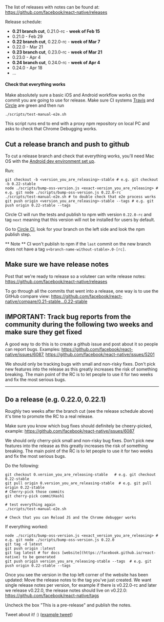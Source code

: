 The list of releases with notes can be found at:
https://github.com/facebook/react-native/releases

Release schedule:

- **0.21 branch cut**, 0.21.0-rc - **week of Feb 15**
- 0.21.0 - Feb 29
- **0.22 branch cut**, 0.22.0-rc - **week of Mar 7**
- 0.22.0 - Mar 21
- **0.23 branch cut**, 0.23.0-rc - **week of Mar 21**
- 0.23.0 - Apr 4
- **0.24 branch cut**, 0.24.0-rc - **week of Apr 4**
- 0.24.0 - Apr 18
- ...

#### Check that everything works

Make absolutely sure a basic iOS and Android workflow works on the commit you are going to use for release.
Make sure CI systems [Travis](https://travis-ci.org/facebook/react-native) and [Circle](https://circleci.com/gh/facebook/react-native)
are green and then run

```
./scripts/test-manual-e2e.sh
```

This script runs end to end with a proxy npm repository on local PC and asks to check that Chrome Debugging works.

## Cut a release branch and push to github

To cut a release branch and check that everything works, you'll need Mac OS with the
[Android dev environment set up](https://github.com/facebook/react-native/blob/master/ReactAndroid/README.md).

Run:

```
git checkout -b <version_you_are_releasing>-stable # e.g. git checkout -b 0.22-stable
node ./scripts/bump-oss-version.js <exact-version_you_are_releasing> # e.g. git node ./scripts/bump-oss-version.js 0.22.0-rc
./scripts/test-manual-e2e.sh # to double check that e2e process works
git push origin <version_you_are_releasing>-stable --tags # e.g. git push origin 0.22-stable --tags
```

Circle CI will run the tests and publish to npm with version `0.22.0-rc` and tag `next` meaning that
this version will not be installed for users by default.

Go to [Circle CI](https://circleci.com/gh/facebook/react-native), look for your branch on the left side and look the npm publish step.

** Note ** CI won't publish to npm if the `last` commit on the new branch does not have a tag `v<branch-name-without-stable>.0-[rc]`.

## Make sure we have release notes

Post that we're ready to release so a voluteer can write release notes:
https://github.com/facebook/react-native/releases

To go through all the commits that went into a release, one way is to use the GitHub compare view: https://github.com/facebook/react-native/compare/0.21-stable...0.22-stable

## IMPORTANT: Track bug reports from the community during the following two weeks and make sure they get fixed

A good way to do this is to create a github issue and post about it so people can report bugs. Examples: https://github.com/facebook/react-native/issues/6087, https://github.com/facebook/react-native/issues/5201

We should only be tracking bugs with small and non-risky fixes. Don't pick new features into the release as this greatly increases the risk of something breaking. The main point of the RC is to let people to use it for two weeks and fix the most serious bugs.

-------------------

## Do a release (e.g. 0.22.0, 0.22.1)

Roughly two weeks after the branch cut (see the release schedule above) it's time to promote the RC to a real release.

Make sure you know which bug fixes should definitely be cheery-picked, example: https://github.com/facebook/react-native/issues/6087

We should only cherry-pick small and non-risky bug fixes. Don't pick new features into the release as this greatly increases the risk of something breaking. The main point of the RC is to let people to use it for two weeks and fix the most serious bugs.

Do the following:


```
git checkout 0.version_you_are_releasing-stable   # e.g. git checkout 0.22-stable
git pull origin 0.version_you_are_releasing-stable  # e.g. git pull origin 0.22-stable
# Cherry-pick those commits
git cherry-pick commitHash1

# test everything again
./scripts/test-manual-e2e.sh

# Check that you can Reload JS and the Chrome debugger works
```

If everything worked:

```
node ./scripts/bump-oss-version.js <exact_version_you_are_releasing> # e.g. git node ./scripts/bump-oss-version.js 0.22.0
git tag -d latest
git push origin :latest
git tag latest # for docs [website](https://facebook.github.io/react-native) to be generated
git push origin version_you_are_releasing-stable --tags  # e.g. git push origin 0.22-stable --tags
```

Once you see the version in the top left corner of the website has been updated:
Move the release notes to the tag you've just created. We want single release notes per version,
for example if there is v0.22.0-rc and later we release v0.22.0, the release notes should live on v0.22.0:
https://github.com/facebook/react-native/tags

Uncheck the box "This is a pre-release" and publish the notes.

Tweet about it! :) ([example tweet](https://twitter.com/grabbou/status/701510554758856704))
